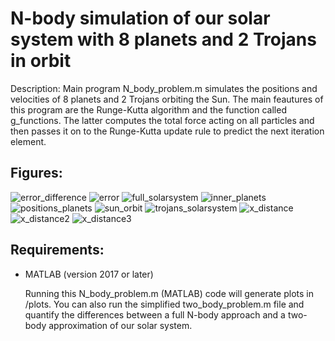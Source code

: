 N-body simulation of our solar system with 8 planets and 2 Trojans in orbit
====

Description: Main program N_body_problem.m  simulates the positions and velocities of 8 planets and 2 Trojans orbiting the Sun. 
The main feautures of this program are the Runge-Kutta algorithm and the function called g_functions. 
The latter computes the total force acting on all particles and then passes it on to the Runge-Kutta update rule to predict the next iteration element.

## Figures:

![error_difference](https://github.com/ianpaga/N_body_problem/assets/57350668/831aeb93-f0f7-4e4f-a3dc-ea2cf5d9767d)
![error](https://github.com/ianpaga/N_body_problem/assets/57350668/6e8e7909-d7c6-4f06-a11c-fc14ee4804a0)
![full_solarsystem](https://github.com/ianpaga/N_body_problem/assets/57350668/90325cc9-fe12-4dcb-8d6c-fea59d4a68a5)
![inner_planets](https://github.com/ianpaga/N_body_problem/assets/57350668/b4da76cf-971d-4119-b916-9abddab5d5f3)
![positions_planets](https://github.com/ianpaga/N_body_problem/assets/57350668/166da78d-0e63-4b76-8ac8-59b6466b8f87)
![sun_orbit](https://github.com/ianpaga/N_body_problem/assets/57350668/885200da-9ede-414c-89f1-a6f7de44b050)
![trojans_solarsystem](https://github.com/ianpaga/N_body_problem/assets/57350668/516d7f58-c715-46dc-a5de-cd9bc6ea2402)
![x_distance](https://github.com/ianpaga/N_body_problem/assets/57350668/6501392e-c090-4d03-af9a-83bba9d5def7)
![x_distance2](https://github.com/ianpaga/N_body_problem/assets/57350668/f0ac4e7d-faa9-44cb-8c67-de30c18301a8)
![x_distance3](https://github.com/ianpaga/N_body_problem/assets/57350668/1504abaa-7e07-4211-85b3-2593b3c76d0b)

## Requirements:

- MATLAB (version 2017 or later)

  Running this N_body_problem.m (MATLAB) code will generate plots in /plots. You can also run the simplified two_body_problem.m file and quantify the differences between
  a full N-body approach and a two-body approximation of our solar system.
